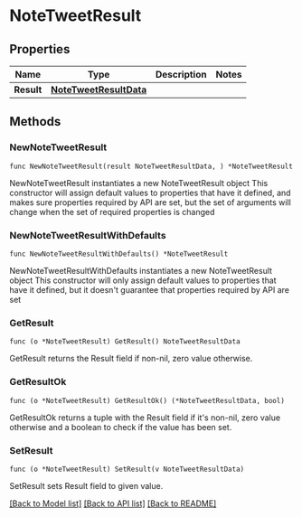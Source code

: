 # NoteTweetResult

## Properties

Name | Type | Description | Notes
------------ | ------------- | ------------- | -------------
**Result** | [**NoteTweetResultData**](NoteTweetResultData.md) |  | 

## Methods

### NewNoteTweetResult

`func NewNoteTweetResult(result NoteTweetResultData, ) *NoteTweetResult`

NewNoteTweetResult instantiates a new NoteTweetResult object
This constructor will assign default values to properties that have it defined,
and makes sure properties required by API are set, but the set of arguments
will change when the set of required properties is changed

### NewNoteTweetResultWithDefaults

`func NewNoteTweetResultWithDefaults() *NoteTweetResult`

NewNoteTweetResultWithDefaults instantiates a new NoteTweetResult object
This constructor will only assign default values to properties that have it defined,
but it doesn't guarantee that properties required by API are set

### GetResult

`func (o *NoteTweetResult) GetResult() NoteTweetResultData`

GetResult returns the Result field if non-nil, zero value otherwise.

### GetResultOk

`func (o *NoteTweetResult) GetResultOk() (*NoteTweetResultData, bool)`

GetResultOk returns a tuple with the Result field if it's non-nil, zero value otherwise
and a boolean to check if the value has been set.

### SetResult

`func (o *NoteTweetResult) SetResult(v NoteTweetResultData)`

SetResult sets Result field to given value.



[[Back to Model list]](../README.md#documentation-for-models) [[Back to API list]](../README.md#documentation-for-api-endpoints) [[Back to README]](../README.md)


